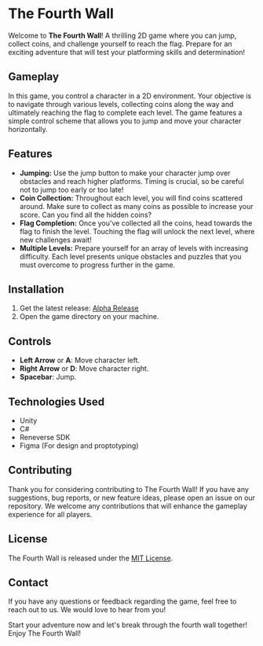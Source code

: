 # The Fourth Wall

Welcome to **The Fourth Wall**! A thrilling 2D game where you can jump, collect coins, and challenge yourself to reach the flag. Prepare for an exciting adventure that will test your platforming skills and determination!

## Gameplay

In this game, you control a character in a 2D environment. Your objective is to navigate through various levels, collecting coins along the way and ultimately reaching the flag to complete each level. The game features a simple control scheme that allows you to jump and move your character horizontally.

## Features

-   **Jumping:** Use the jump button to make your character jump over obstacles and reach higher platforms. Timing is crucial, so be careful not to jump too early or too late!
-   **Coin Collection:** Throughout each level, you will find coins scattered around. Make sure to collect as many coins as possible to increase your score. Can you find all the hidden coins?
-   **Flag Completion:** Once you've collected all the coins, head towards the flag to finish the level. Touching the flag will unlock the next level, where new challenges await!
-   **Multiple Levels:** Prepare yourself for an array of levels with increasing difficulty. Each level presents unique obstacles and puzzles that you must overcome to progress further in the game.

## Installation

1. Get the latest release: [Alpha Release](https://github.com/jagritvats/RenenverseIntegration/releases/tag/v0.0.1-alpha)
2. Open the game directory on your machine.

## Controls

-   **Left Arrow** or **A**: Move character left.
-   **Right Arrow** or **D**: Move character right.
-   **Spacebar**: Jump.

## Technologies Used

-   Unity
-   C#
-   Reneverse SDK
-   Figma (For design and proptotyping)

## Contributing

Thank you for considering contributing to The Fourth Wall! If you have any suggestions, bug reports, or new feature ideas, please open an issue on our repository. We welcome any contributions that will enhance the gameplay experience for all players.

## License

The Fourth Wall is released under the [MIT License](LICENSE).

## Contact

If you have any questions or feedback regarding the game, feel free to reach out to us. We would love to hear from you!

Start your adventure now and let's break through the fourth wall together! Enjoy The Fourth Wall!
